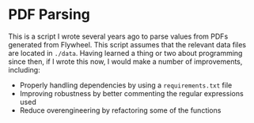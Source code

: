  # PDF Parsing

This is a script I wrote several years ago to parse values from PDFs generated from Flywheel. This script assumes that the relevant data files are located in `./data`. Having learned a thing or two about programming since then, if I wrote this now, I would make a number of improvements, including:
- Properly handling dependencies by using a `requirements.txt` file
- Improving robustness by better commenting the regular expressions used
- Reduce overengineering by refactoring some of the functions